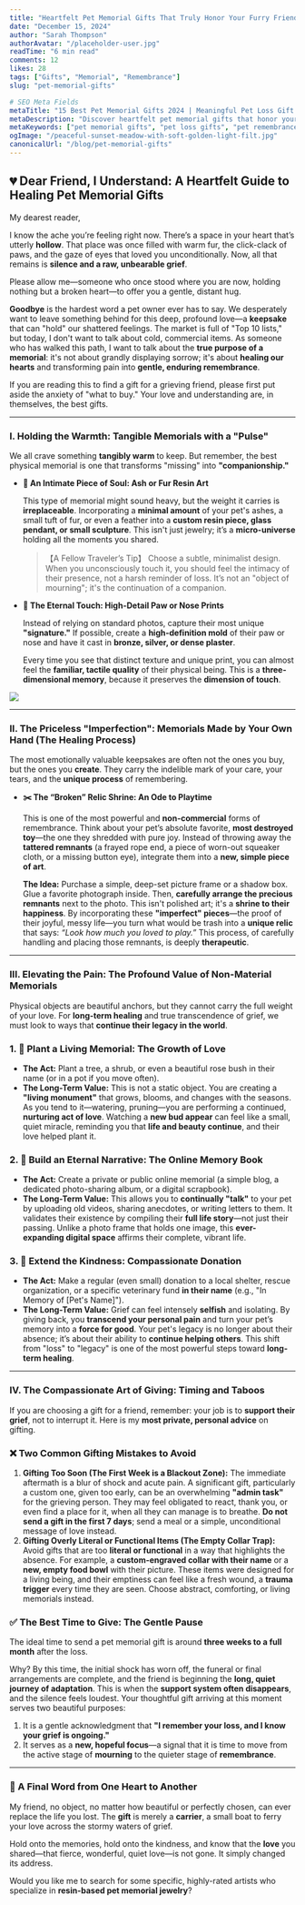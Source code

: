 ```yaml
---
title: "Heartfelt Pet Memorial Gifts That Truly Honor Your Furry Friend"
date: "December 15, 2024"
author: "Sarah Thompson"
authorAvatar: "/placeholder-user.jpg"
readTime: "6 min read"
comments: 12
likes: 28
tags: ["Gifts", "Memorial", "Remembrance"]
slug: "pet-memorial-gifts"

# SEO Meta Fields
metaTitle: "15 Best Pet Memorial Gifts 2024 | Meaningful Pet Loss Gift Ideas"
metaDescription: "Discover heartfelt pet memorial gifts that honor your beloved companion. From personalized keepsakes to living memorials, find the perfect tribute for pet loss."
metaKeywords: ["pet memorial gifts", "pet loss gifts", "pet remembrance gifts", "personalized pet gifts", "pet sympathy gifts", "pet passing gift ideas"]
ogImage: "/peaceful-sunset-meadow-with-soft-golden-light-filt.jpg"
canonicalUrl: "/blog/pet-memorial-gifts"
---
```


## 💔 Dear Friend, I Understand: A Heartfelt Guide to Healing Pet Memorial Gifts

My dearest reader,

I know the ache you’re feeling right now. There’s a space in your heart that’s utterly **hollow**. That place was once filled with warm fur, the click-clack of paws, and the gaze of eyes that loved you unconditionally. Now, all that remains is **silence and a raw, unbearable grief**.

Please allow me—someone who once stood where you are now, holding nothing but a broken heart—to offer you a gentle, distant hug.

**Goodbye** is the hardest word a pet owner ever has to say. We desperately want to leave something behind for this deep, profound love—a **keepsake** that can "hold" our shattered feelings. The market is full of "Top 10 lists," but today, I don't want to talk about cold, commercial items. As someone who has walked this path, I want to talk about the **true purpose of a memorial**: it's not about grandly displaying sorrow; it's about **healing our hearts** and transforming pain into **gentle, enduring remembrance**.

If you are reading this to find a gift for a grieving friend, please first put aside the anxiety of "what to buy." Your love and understanding are, in themselves, the best gifts.

---

### I. Holding the Warmth: Tangible Memorials with a "Pulse"

We all crave something **tangibly warm** to keep. But remember, the best physical memorial is one that transforms "missing" into **"companionship."**

- **🦴 An Intimate Piece of Soul: Ash or Fur Resin Art**
    
    This type of memorial might sound heavy, but the weight it carries is **irreplaceable**. Incorporating a **minimal amount** of your pet's ashes, a small tuft of fur, or even a feather into a **custom resin piece, glass pendant, or small sculpture**. This isn't just jewelry; it’s a **micro-universe** holding all the moments you shared.
    
    > 【A Fellow Traveler’s Tip】 Choose a subtle, minimalist design. When you unconsciously touch it, you should feel the intimacy of their presence, not a harsh reminder of loss. It’s not an "object of mourning"; it's the continuation of a companion.
    > 
- **🐾 The Eternal Touch: High-Detail Paw or Nose Prints**
    
    Instead of relying on standard photos, capture their most unique **"signature."** If possible, create a **high-definition mold** of their paw or nose and have it cast in **bronze, silver, or dense plaster**.
    
    Every time you see that distinct texture and unique print, you can almost feel the **familiar, tactile quality** of their physical being. This is a **three-dimensional memory**, because it preserves the **dimension of touch**.
    

![](https://images.unsplash.com/photo-1718464442947-46c94baabbbc?ixlib=rb-4.1.0&q=85&fm=jpg&crop=entropy&cs=srgb)

---

### II. The Priceless "Imperfection": Memorials Made by Your Own Hand (The Healing Process)

The most emotionally valuable keepsakes are often not the ones you buy, but the ones you **create**. They carry the indelible mark of your care, your tears, and the **unique process** of remembering.

- **✂️ The “Broken” Relic Shrine: An Ode to Playtime**
    
    This is one of the most powerful and **non-commercial** forms of remembrance. Think about your pet’s absolute favorite, **most destroyed toy**—the one they shredded with pure joy. Instead of throwing away the **tattered remnants** (a frayed rope end, a piece of worn-out squeaker cloth, or a missing button eye), integrate them into a **new, simple piece of art**.
    
    **The Idea:** Purchase a simple, deep-set picture frame or a shadow box. Glue a favorite photograph inside. Then, **carefully arrange the precious remnants** next to the photo. This isn't polished art; it's a **shrine to their happiness**. By incorporating these **"imperfect" pieces**—the proof of their joyful, messy life—you turn what would be trash into a **unique relic** that says: *“Look how much you loved to play.”* This process, of carefully handling and placing those remnants, is deeply **therapeutic**.
    

---

### III. Elevating the Pain: The Profound Value of Non-Material Memorials

Physical objects are beautiful anchors, but they cannot carry the full weight of your love. For **long-term healing** and true transcendence of grief, we must look to ways that **continue their legacy in the world**.

### 1. 🌱 Plant a Living Memorial: The Growth of Love

- **The Act:** Plant a tree, a shrub, or even a beautiful rose bush in their name (or in a pot if you move often).
- **The Long-Term Value:** This is not a static object. You are creating a **"living monument"** that grows, blooms, and changes with the seasons. As you tend to it—watering, pruning—you are performing a continued, **nurturing act of love**. Watching a **new bud appear** can feel like a small, quiet miracle, reminding you that **life and beauty continue**, and their love helped plant it.

### 2. 💌 Build an Eternal Narrative: The Online Memory Book

- **The Act:** Create a private or public online memorial (a simple blog, a dedicated photo-sharing album, or a digital scrapbook).
- **The Long-Term Value:** This allows you to **continually "talk"** to your pet by uploading old videos, sharing anecdotes, or writing letters to them. It validates their existence by compiling their **full life story**—not just their passing. Unlike a photo frame that holds one image, this **ever-expanding digital space** affirms their complete, vibrant life.

### 3. 🎁 Extend the Kindness: Compassionate Donation

- **The Act:** Make a regular (even small) donation to a local shelter, rescue organization, or a specific veterinary fund **in their name** (e.g., "In Memory of [Pet's Name]").
- **The Long-Term Value:** Grief can feel intensely **selfish** and isolating. By giving back, you **transcend your personal pain** and turn your pet’s memory into a **force for good**. Your pet's legacy is no longer about their absence; it’s about their ability to **continue helping others**. This shift from "loss" to "legacy" is one of the most powerful steps toward **long-term healing**.

---

### IV. The Compassionate Art of Giving: Timing and Taboos

If you are choosing a gift for a friend, remember: your job is to **support their grief**, not to interrupt it. Here is my **most private, personal advice** on gifting.

### ❌ Two Common Gifting Mistakes to Avoid

1. **Gifting Too Soon (The First Week is a Blackout Zone):**
The immediate aftermath is a blur of shock and acute pain. A significant gift, particularly a custom one, given too early, can be an overwhelming **"admin task"** for the grieving person. They may feel obligated to react, thank you, or even find a place for it, when all they can manage is to breathe. **Do not send a gift in the first 7 days**; send a meal or a simple, unconditional message of love instead.
2. **Gifting Overly Literal or Functional Items (The Empty Collar Trap):**
Avoid gifts that are too **literal or functional** in a way that highlights the absence. For example, a **custom-engraved collar with their name** or a **new, empty food bowl** with their picture. These items were designed for a living being, and their emptiness can feel like a fresh wound, a **trauma trigger** every time they are seen. Choose abstract, comforting, or living memorials instead.

### ✅ The Best Time to Give: The Gentle Pause

The ideal time to send a pet memorial gift is around **three weeks to a full month** after the loss.

Why? By this time, the initial shock has worn off, the funeral or final arrangements are complete, and the friend is beginning the **long, quiet journey of adaptation**. This is when the **support system often disappears**, and the silence feels loudest. Your thoughtful gift arriving at this moment serves two beautiful purposes:

1. It is a gentle acknowledgment that **"I remember your loss, and I know your grief is ongoing."**
2. It serves as a **new, hopeful focus**—a signal that it is time to move from the active stage of **mourning** to the quieter stage of **remembrance**.

---

### 💖 A Final Word from One Heart to Another

My friend, no object, no matter how beautiful or perfectly chosen, can ever replace the life you lost. The **gift** is merely a **carrier**, a small boat to ferry your love across the stormy waters of grief.

Hold onto the memories, hold onto the kindness, and know that the **love** you shared—that fierce, wonderful, quiet love—is not gone. It simply changed its address.

Would you like me to search for some specific, highly-rated artists who specialize in **resin-based pet memorial jewelry**?